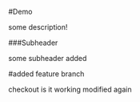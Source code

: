 
#Demo

some description!

###Subheader

some subheader added

#added feature branch

checkout is it working 
modified again